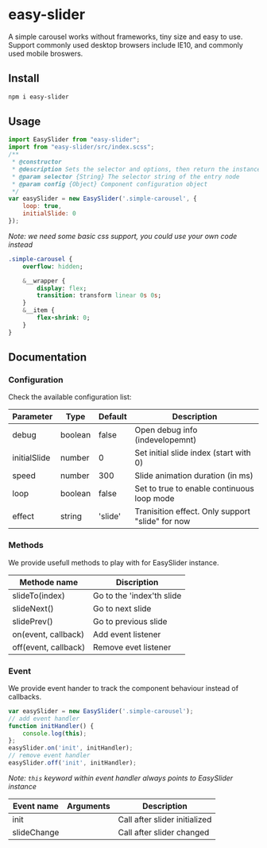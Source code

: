 # easy-slider
A simple carousel works without frameworks, tiny size and easy to use.
Support commonly used desktop browsers include IE10, and commonly used mobile broswers.
## Install
```bash
npm i easy-slider
```
## Usage
```javascript
import EasySlider from "easy-slider";
import from "easy-slider/src/index.scss";
/**
 * @constructor
 * @description Sets the selector and options, then return the instance
 * @param selector {String} The selector string of the entry node
 * @param config {Object} Component configuration object
 */
var easySlider = new EasySlider('.simple-carousel', {
    loop: true,
    initialSlide: 0
});
```
*Note: we need some basic css support, you could use your own code instead*
```sass
.simple-carousel {
    overflow: hidden;

    &__wrapper {
        display: flex;
        transition: transform linear 0s 0s;
    }
    &__item {
        flex-shrink: 0;
    }
}
```
## Documentation
### Configuration
Check the available configuration list:

| Parameter | Type | Default | Description |
| ---------- | ----------- | ----------- | ----------- |
| debug | boolean | false | Open debug info (indevelopemnt) |
| initialSlide | number | 0 | Set initial slide index (start with 0) |
| speed | number | 300 | Slide animation duration (in ms) |
| loop | boolean | false | Set to true to enable continuous loop mode |
| effect | string | 'slide' | Tranisition effect. Only support "slide" for now |

### Methods
We provide usefull methods to play with for EasySlider instance.

| Methode name | Discription |
| ---------- | -----------|
| slideTo(index) | Go to the 'index'th slide  |
| slideNext() | Go to next slide |
| slidePrev() | Go to previous slide |
| on(event, callback) | Add event listener |
| off(event, callback) | Remove evet listener |

### Event
We provide event hander to track the component behaviour instead of callbacks.
```javascript
var easySlider = new EasySlider('.simple-carousel');
// add event handler
function initHandler() {
    console.log(this);
};
easySlider.on('init', initHandler);
// remove event handler
easySlider.off('init', initHandler);
```
*Note: `this` keyword within event handler always points to EasySlider instance*

| Event name | Arguments | Description |
| ---------- | -----------| -----------|
| init |  | Call after slider initialized |
| slideChange | | Call after slider changed